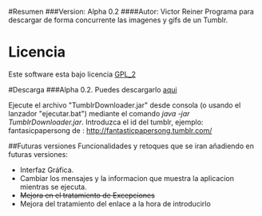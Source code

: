 #Resumen
###Version: Alpha 0.2
####Autor: Victor Reiner
Programa para descargar de forma concurrente las imagenes y gifs de un Tumblr.

# Licencia
Este software esta bajo licencia [GPL_2](https://www.gnu.org/licenses/old-licenses/gpl-2.0.en.html)

#Descarga
###Alpha 0.2.
Puedes descargarlo [aqui](https://github.com/vmunozre/TumblrDownloader/blob/master/TumblrDownloader.jar?raw=true)

Ejecute el archivo "TumblrDownloader.jar" desde consola (o usando el lanzador "ejecutar.bat") mediante el comando *java -jar TumblrDownloader.jar*.
Introduzca el id del tumblr, ejemplo: fantasicpapersong de : http://fantasticpapersong.tumblr.com/

##Futuras versiones
Funcionalidades y retoques que se iran añadiendo en futuras versiones:

* Interfaz Gráfica.
* Cambiar los mensajes y la informacion que muestra la aplicacion mientras se ejecuta.
* ~~Mejora en el tratamiento de Excepciones~~
* Mejora del tratamiento del enlace a la hora de introducirlo
